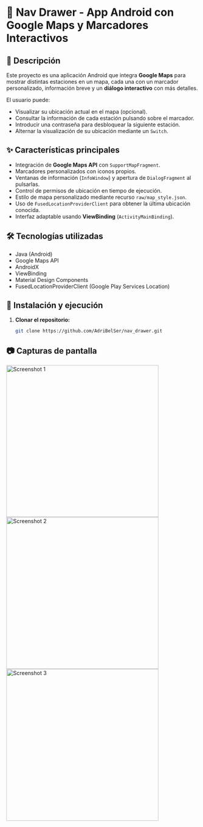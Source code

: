 # 📍 Nav Drawer - App Android con Google Maps y Marcadores Interactivos

## 📖 Descripción
Este proyecto es una aplicación Android que integra **Google Maps** para mostrar distintas estaciones en un mapa, cada una con un marcador personalizado, información breve y un **diálogo interactivo** con más detalles.

El usuario puede:
- Visualizar su ubicación actual en el mapa (opcional).
- Consultar la información de cada estación pulsando sobre el marcador.
- Introducir una contraseña para desbloquear la siguiente estación.
- Alternar la visualización de su ubicación mediante un `Switch`.

## ✨ Características principales
- Integración de **Google Maps API** con `SupportMapFragment`.
- Marcadores personalizados con iconos propios.
- Ventanas de información (`InfoWindow`) y apertura de `DialogFragment` al pulsarlas.
- Control de permisos de ubicación en tiempo de ejecución.
- Estilo de mapa personalizado mediante recurso `raw/map_style.json`.
- Uso de `FusedLocationProviderClient` para obtener la última ubicación conocida.
- Interfaz adaptable usando **ViewBinding** (`ActivityMainBinding`).

## 🛠️ Tecnologías utilizadas
- Java (Android)
- Google Maps API
- AndroidX
- ViewBinding
- Material Design Components
- FusedLocationProviderClient (Google Play Services Location)

## 🚀 Instalación y ejecución
1. **Clonar el repositorio:**
   ```bash
   git clone https://github.com/AdriBelSer/nav_drawer.git

## 📷 Capturas de pantalla
<img alt="Screenshot 1" width="400" src="https://github.com/user-attachments/assets/423078ae-7a85-469e-8bfb-b237d942acda" />
<img alt="Screenshot 2" width="400" src="https://github.com/user-attachments/assets/2ba6cae2-519f-4a80-865c-9f4119ed2bfc" />
<img alt="Screenshot 3" width="400" src="https://github.com/user-attachments/assets/3cbc0381-7af9-4d90-ac19-a95aa7c17fb9" />
